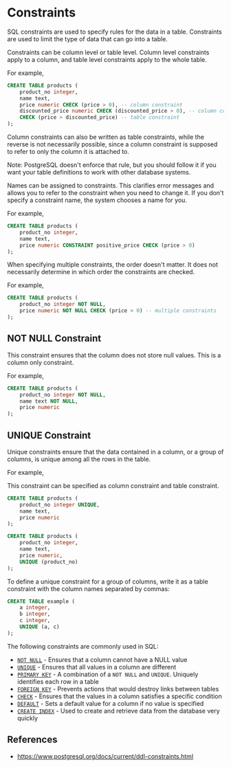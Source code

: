 # Constraints

SQL constraints are used to specify rules for the data in a table.
Constraints are used to limit the type of data that can go into a table.

Constraints can be column level or table level. Column level constraints apply to a column, and table level constraints apply to the whole table.

For example,

```sql
CREATE TABLE products (
    product_no integer,
    name text,
    price numeric CHECK (price > 0), -- column constraint
    discounted_price numeric CHECK (discounted_price > 0), -- column constraint
    CHECK (price > discounted_price) -- table constraint
);
```

Column constraints can also be written as table constraints, while the reverse is not necessarily possible, since a column constraint is supposed to refer to only the column it is attached to.

Note: PostgreSQL doesn't enforce that rule, but you should follow it if you want your table definitions to work with other database systems.

Names can be assigned to constraints. This clarifies error messages and allows you to refer to the constraint when you need to change it. If you don't specify a constraint name, the system chooses a name for you.

For example,

```sql
CREATE TABLE products (
    product_no integer,
    name text,
    price numeric CONSTRAINT positive_price CHECK (price > 0)
);
```

When specifying multiple constraints, the order doesn't matter. It does not necessarily determine in which order the constraints are checked.

For example,

```sql
CREATE TABLE products (
    product_no integer NOT NULL,
    price numeric NOT NULL CHECK (price > 0) -- multiple constraints
);
```

## NOT NULL Constraint

This constraint ensures that the column does not store null values. This is a column only constraint.

For example,

```sql
CREATE TABLE products (
    product_no integer NOT NULL,
    name text NOT NULL,
    price numeric
);
```

## UNIQUE Constraint

Unique constraints ensure that the data contained in a column, or a group of columns, is unique among all the rows in the table.

For example,

This constraint can be specified as column constraint and table constraint.

```sql
CREATE TABLE products (
    product_no integer UNIQUE,
    name text,
    price numeric
);
```

```sql
CREATE TABLE products (
    product_no integer,
    name text,
    price numeric,
    UNIQUE (product_no)
);
```

To define a unique constraint for a group of columns, write it as a table constraint with the column names separated by commas:

```sql
CREATE TABLE example (
    a integer,
    b integer,
    c integer,
    UNIQUE (a, c)
);
```

The following constraints are commonly used in SQL:
  
- [`NOT NULL`](https://www.w3schools.com/sql/sql_notnull.asp) - Ensures that a column cannot have a NULL value
- [`UNIQUE`](https://www.w3schools.com/sql/sql_unique.asp) - Ensures that all values in a column are different
- [`PRIMARY KEY`](https://www.w3schools.com/sql/sql_primarykey.asp) - A combination of a `NOT NULL` and `UNIQUE`. Uniquely identifies each row in a table
- [`FOREIGN KEY`](https://www.w3schools.com/sql/sql_foreignkey.asp) - Prevents actions that would destroy links between tables
- [`CHECK`](https://www.w3schools.com/sql/sql_check.asp) - Ensures that the values in a column satisfies a specific condition
- [`DEFAULT`](https://www.w3schools.com/sql/sql_default.asp) - Sets a default value for a column if no value is specified
- [`CREATE INDEX`](https://www.w3schools.com/sql/sql_create_index.asp) - Used to create and retrieve data from the database very quickly

## References

- https://www.postgresql.org/docs/current/ddl-constraints.html
